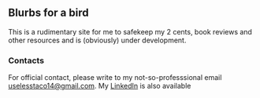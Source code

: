 ## Blurbs for a bird

This is a rudimentary site for me to safekeep my 2 cents, book reviews and other resources and is (obviously) under development.

### Contacts
For official contact, please write to my not-so-professsional email <uselesstaco14@gmail.com>.
My [LinkedIn](https://sg.linkedin.com/in/hu-man-keat-6689a81b3) is also available
